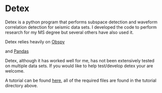 # Detex
Detex is a python program that performs subspace detection and waveform correlation detection for seismic data sets. I developed the code to perform research for my MS degree but several others have also used it.

Detex relies heavily on [Obspy](https://github.com/obspy/obspy/wiki)

and [Pandas](http://pandas.pydata.org/)

Detex, although it has worked well for me, has not been extensively tested on multiple data sets. If you would like to help test/develop detex your are welcome. 

A tutorial can be found [here](http://d-chambers.github.io/Detex/), all of the required files are found in the tutorial directory above.
